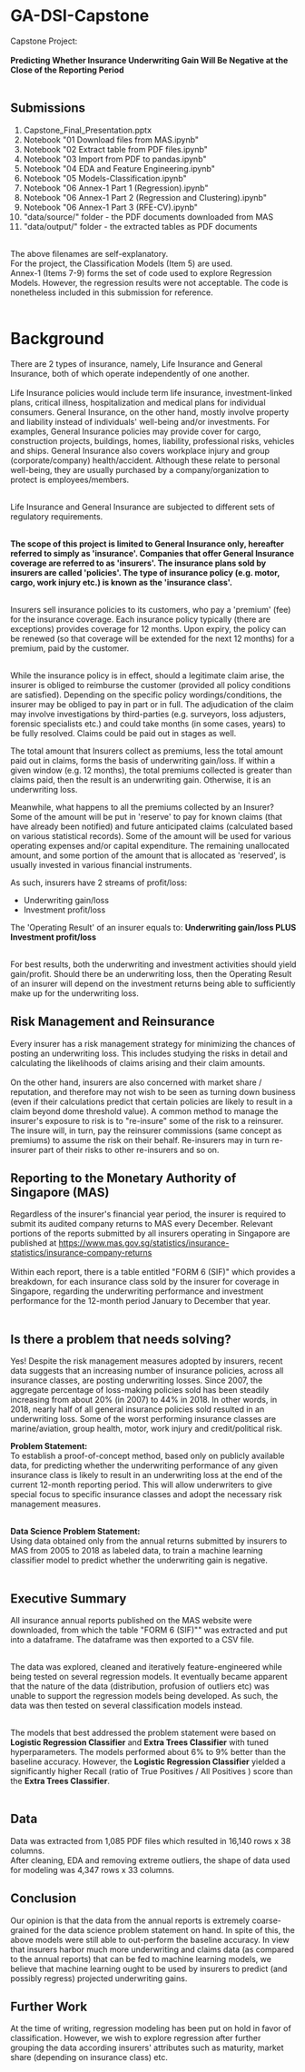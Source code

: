 # GA-DSI-Capstone
Capstone Project:<br><br>
**Predicting Whether Insurance Underwriting Gain Will Be Negative at the Close of the Reporting Period**
<br><br>

## Submissions
1) Capstone_Final_Presentation.pptx <br>
2) Notebook "01 Download files from MAS.ipynb" <br>
3) Notebook "02 Extract table from PDF files.ipynb" <br>
4) Notebook "03 Import from PDF to pandas.ipynb" <br>
5) Notebook "04 EDA and Feature Engineering.ipynb" <br>
6) Notebook "05 Models-Classification.ipynb" <br>
7) Notebook "06 Annex-1 Part 1 (Regression).ipynb" <br>
8) Notebook "06 Annex-1 Part 2 (Regression and Clustering).ipynb" <br>
9) Notebook "06 Annex-1 Part 3 (RFE-CV).ipynb" <br>
10) "data/source/" folder - the PDF documents downloaded from MAS
11) "data/output/" folder - the extracted tables as PDF documents

<br>The above filenames are self-explanatory.
<br>For the project, the Classification Models (Item 5) are used.
<br>Annex-1 (Items 7-9) forms the set of code used to explore Regression Models. However, the regression results were not acceptable. The code is nonetheless included in this submission for reference.<br><br>

# Background
There are 2 types of insurance, namely, Life Insurance and General Insurance, both of which operate independently of one another.<br><br>
Life Insurance policies would include term life insurance, investment-linked plans, critical illness, hospitalization and medical plans for individual consumers. General Insurance, on the other hand, mostly involve property and liability instead of individuals' well-being and/or investments. For examples, General Insurance policies may provide cover for cargo, construction projects, buildings, homes, liability, professional risks, vehicles and ships. General Insurance also covers workplace injury and group (corporate/company) health/accident. Although these relate to personal well-being, they are usually purchased by a company/organization to protect is employees/members.<br><br>

Life Insurance and General Insurance are subjected to different sets of regulatory requirements.<br><br>

**The scope of this project is limited to General Insurance only, hereafter referred to simply as 'insurance'. Companies that offer General Insurance coverage are referred to as 'insurers'. The insurance plans sold by insurers are called 'policies'. The type of insurance policy (e.g. motor, cargo, work injury etc.) is known as the 'insurance class'.**<br><br>

Insurers sell insurance policies to its customers, who pay a 'premium' (fee) for the insurance coverage. Each insurance policy typically (there are exceptions) provides coverage for 12 months. Upon expiry, the policy can be renewed (so that coverage will be extended for the next 12 months) for a premium, paid by the customer.<br><br>

While the insurance policy is in effect, should a legitimate claim arise, the insurer is obliged to reimburse the customer (provided all policy conditions are satisfied). Depending on the specific policy wordings/conditions, the insurer may be obliged to pay in part or in full. The adjudication of the claim may involve investigations by third-parties (e.g. surveyors, loss adjusters, forensic specialists etc.) and could take months (in some cases, years) to be fully resolved. Claims could be paid out in stages as well.

The total amount that Insurers collect as premiums, less the total amount paid out in claims, forms the basis of underwriting gain/loss. If within a given window (e.g. 12 months), the total premiums collected is greater than claims paid, then the result is an underwriting gain. Otherwise, it is an underwriting loss.

Meanwhile, what happens to all the premiums collected by an Insurer? Some of the amount will be put in 'reserve' to pay for known claims (that have already been notified) and future anticipated claims (calculated based on various statistical records). Some of the amount will be used for various operating expenses and/or capital expenditure. The remaining unallocated amount, and some portion of the amount that is allocated as 'reserved', is usually invested in various financial instruments. 

As such, insurers have 2 streams of profit/loss:<br>
- Underwriting gain/loss
- Investment profit/loss

The 'Operating Result' of an insurer equals to: **Underwriting gain/loss PLUS Investment profit/loss**<br><br>

For best results, both the underwriting and investment activities should yield gain/profit. Should there be an underwriting loss, then the Operating Result of an insurer will depend on the investment returns being able to sufficiently make up for the underwriting loss.

## Risk Management and Reinsurance
Every insurer has a risk management strategy for minimizing the chances of posting an underwriting loss. This includes studying the risks in detail and calculating the likelihoods of claims arising and their claim amounts.<br><br>
On the other hand, insurers are also concerned with market share / reputation, and therefore may not wish to be seen as turning down business (even if their calculations predict that certain policies are likely to result in a claim beyond dome threshold value). A common method to manage the insurer's exposure to risk is to "re-insure" some of the risk to a reinsurer. The insure will, in turn, pay the reinsurer commissions (same concept as premiums) to assume the risk on their behalf. Re-insurers may in turn re-insurer part of their risks to other re-insurers and so on.

## Reporting to the Monetary Authority of Singapore (MAS)
Regardless of the insurer's financial year period, the insurer is required to submit its audited company returns to MAS every December. Relevant portions of the reports submitted by all insurers operating in Singapore are published at https://www.mas.gov.sg/statistics/insurance-statistics/insurance-company-returns <br><br>
Within each report, there is a table entitled "FORM 6 (SIF)" which provides a breakdown, for each insurance class sold by the insurer for coverage in Singapore, regarding the underwriting performance and investment performance for the 12-month period January to December that year.
<br><br>

## Is there a problem that needs solving?
Yes! Despite the risk management measures adopted by insurers, recent data suggests that an increasing number of insurance policies, across all insurance classes, are posting underwriting losses. Since 2007, the aggregate percentage of loss-making policies sold has been steadily increasing from about 20% (in 2007) to 44% in 2018. In other words, in 2018, nearly half of all general insurance policies sold resulted in an underwriting loss. Some of the worst performing insurance classes are marine/aviation, group health, motor, work injury and credit/political risk.

__Problem Statement:__
<br> To establish a proof-of-concept method, based only on publicly available data, for predicting whether the underwriting performance of any given insurance class is likely to result in an underwriting loss at the end of the current 12-month reporting period. This will allow underwriters to give special focus to specific insurance classes and adopt the necessary risk management measures.<br><br>

__Data Science Problem Statement:__
<br> Using data obtained only from the annual returns submitted by insurers to MAS from 2005 to 2018 as labeled data, to train a machine learning classifier model to predict whether the underwriting gain is negative.<br><br>

## Executive Summary
All insurance annual reports published on the MAS website were downloaded, from which the table "FORM 6 (SIF)"" was extracted and put into a dataframe. The dataframe was then exported to a CSV file.<br><br>

The data was explored, cleaned and iteratively feature-engineered while being tested on several regression models. It eventually became apparent that the nature of the data (distribution, profusion of outliers etc) was unable to support the regression models being developed. As such, the data was then tested on several classification models instead.<br><br>

The models that best addressed the problem statement were based on __Logistic Regression Classifier__ and __Extra Trees Classifier__  with tuned hyperparameters. The models performed about 6% to 9% better than the baseline accuracy. However, the __Logistic Regression Classifier__ yielded a significantly higher Recall (ratio of True Positives / All Positives ) score than the __Extra Trees Classifier__. <br><br>

## Data
Data was extracted from 1,085 PDF files which resulted in 16,140 rows x 38 columns.<br>
After cleaning, EDA and removing extreme outliers, the shape of data used for modeling was 4,347 rows x 33 columns.<br>

## Conclusion
Our opinion is that the data from the annual reports is extremely coarse-grained for the data science problem statement on hand. In spite of this, the above models were still able to out-perform the baseline accuracy. In view that insurers harbor much more underwriting and claims data (as compared to the annual reports) that can be fed to machine learning models, we believe that machine learning ought to be used by insurers to predict (and possibly regress) projected underwriting gains.

## Further Work
At the time of writing, regression modeling has been put on hold in favor of classification. However, we wish to explore regression after further grouping the data according insurers' attributes such as maturity, market share (depending on insurance class) etc.

